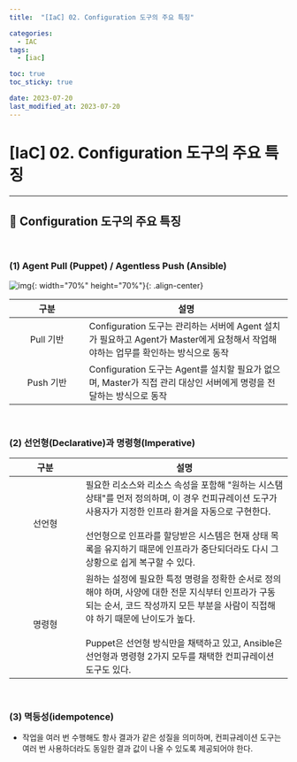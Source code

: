 ```yaml
---
title:  "[IaC] 02. Configuration 도구의 주요 특징" 

categories:
  - IAC
tags:
  - [iac]

toc: true
toc_sticky: true

date: 2023-07-20
last_modified_at: 2023-07-20
---
```

# [IaC] 02. Configuration 도구의 주요 특징
---

<style>
table {
    font-size: 12pt;
}
table th:first-of-type {
    width: 5%;
}
table th:nth-of-type(2) {
    width: 15%;
}
table th:nth-of-type(3) {
    width: 50%;
}
table th:nth-of-type(4) {
    width: 30%;
}
</style>

## 🔔 Configuration 도구의 주요 특징

<br>

### (1) Agent Pull (Puppet) / Agentless Push (Ansible)

![img](https://user-images.githubusercontent.com/42735894/223161904-6186851e-ef3d-457e-a836-666475100cdb.png){: width="70%" height="70%"}{: .align-center}

|구분|설명|
|:---:|---|
|Pull 기반|Configuration 도구는 관리하는 서버에 Agent 설치가 필요하고 Agent가 Master에게 요청해서 작업해야하는 업무를 확인하는 방식으로 동작|
|Push 기반|Configuration 도구는 Agent를 설치할 필요가 없으며, Master가 직접 관리 대상인 서버에게 명령을 전달하는 방식으로 동작|

<br>

### (2) 선언형(Declarative)과 명령형(Imperative)

|구분|설명|
|:---:|---|
|선언형|필요한 리소스와 리소스 속성을 포함해 "원하는 시스탬 상태"를 먼저 정의하며, 이 경우 컨피규레이션 도구가 사용자가 지정한 인프라 환겨을 자동으로 구현한다.<br><br>선언형으로 인프라를 할당받은 시스템은 현재 상태 목록을 유지하기 때문에 인프라가 중단되더라도 다시 그 상황으로 쉽게 복구할 수 있다.|
|명령형|원하는 설정에 필요한 특정 명령을 정확한 순서로 정의해야 하며, 사양에 대한 전문 지식부터 인프라가 구동되는 순서, 코드 작성까지 모든 부분을 사람이 직접해야 하기 때문에 난이도가 높다.<br><br>Puppet은 선언형 방식만을 채택하고 있고, Ansible은 선언형과 명령형 2가지 모두를 채택한 컨피규레이션 도구도 있다.|

<br>

### (3) 멱등성(idempotence)

+ 작업을 여러 번 수행해도 항사 결과가 같은 성질을 의미하며, 컨피규레이션 도구는 여러 번 사용하더라도 동일한 결과 값이 나올 수 있도록 제공되어야 한다.

<br>